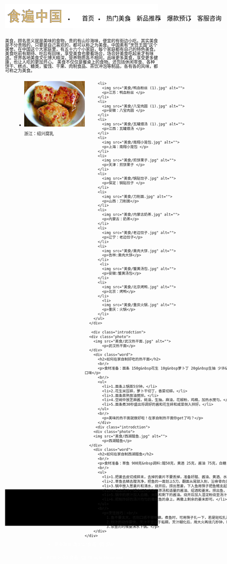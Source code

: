 <!DOCTYPE html>
<html>
<head>
  <meta charset="UTF-8">
  <title>食遍中国</title>
  <style type="text/css">
    * {
      padding: 0;
      margin: 0;
      line-height: 1;
    }
    a {
      text-decoration: none;
    }

    li {
      list-style: none;
    }
    .clear::after {
      content: '';
      height: 0;
      display: block;
      clear: both;
    }
    .container {
      width: 1200px;
      margin: 0 auto;
    }
    .header {
      height: 80px;
      background: white;
    }
    .logo {
      margin-top: 10px;
      float: left;
      height: 60px;
      width: 200px;
    }
    .nav {
      float: left;
      width: 600px;
    }
    .nav li {
      float: left;
    }
    .nav li a {
      display: block;
      width: 100px;
      text-align: center;
      padding: 24px 0;
      font-size: 20px;
      color: black;
      border-bottom: 3px solid white;
    }
    .nav li a:hover {
      color: orange;
      border-color: orange;
    }
    .find{
       width: 100px;
        height: 40px;
        float: left ;
        margin-top: 31px;

    }
    
    .form{
      width:360px;
      height: 40px;
      float: left;
      background:url(美食/搜索.png) no-repeat center;
    }
    .nav2{
      width: 50px;
      height: 20px;
      float: right;
      padding-top: 30px;
      color:rgba(102,102,102,1);
    }
    .product {
      
      height: 1500px;
      padding-top: 20px;
    }
   .container2 p{
    width: 1480px;
    font-size: 18px;
    text-align: left;
    font-family:Microsoft YaHei;
    font-weight:400;
    color:black;
    padding-top: 10px;
    padding-left: 10px;
    padding-bottom: 10px;
    line-height: 30px;
   }
    .visa {
      float: left;
      width: 1480px;
      padding-left: 35px;
      
    }
    .visa li {
      float: left;
      margin-bottom: 4px;
      margin-left: 4px;

    }
    .visa img {
      width: 200px;
      height: 150px;
    }
    .product li {
      position: relative;
    }
    .product visa p {
       position: absolute;
      bottom: 0;
      left: 0;
      right: 0;
      height: 47px;
      line-height: 47px;
      font-size: 18px;
      background: rgb(0, 0, 0, 0.4);
      color: white;
      padding-left: 38px;
    }
    .product span {
      display: inline-block;
      font-size: 26px;
      margin-left: 10px;
    }
    .introudction{
      width: 1490px;
      padding-top: 20px;
      position: relative;
      border: 1px solid #000000;
      margin:auto; 
    }
    .photo{
      width: 600px;
      height: 300px;
      float: left;
      padding-left: 30px;
      padding-top: 30px;
    }
    
    .word{
      float: left;
      width: 800px;
      height: 300px;
      padding-top: 30px;
      font-family:Microsoft YaHei;
    }
    .word h2{
      text-align: center;
    }
    .word ul{
      font-size: 20px;
     line-height: 20px;
      pad
    }
    .word p{
      font-size: 20px;
       
    }
    .footer {
      height: 120px;
      line-height: 120px;
      background: #000;
      color: #fff;
      text-align: center;
    }
    .footer li{
      padding-top: 30px;
    }

  </style>
</head>

<body>
  <div class="header ">
    <div class="container">
      <img src="美食/logo.png" alt="" class="logo">
      <ul class="nav clear">
        <li><a href="#">首页</a></li>
        <li><a href="#">热门美食</a></li>
        <li><a href="#">新品推荐</a></li>
        <li><a href="#">爆款预订</a></li>
        <li><a href="#">客服咨询</a></li>
      </ul>
   <div class="find clear">
       <form class="form clear">
            <input type="text" placeholder="美食名称/地名" name="search">
            <input type="button" class="submit"> 
        </form>
      </div>
        <ul class="nav2 clear">
          <li><a href="#" class="exc">收藏</a></li> 
        </ul>
      </div>
    </div>
  <div class="product">
      <div class="container2 clear">
     <p>美食，顾名思义就是美味的食物，贵的有山珍海味，便宜的有街边小吃。其实美食是不分贵贱的，只要是自己喜欢的，都可以称之为美食。中国素有“烹饪王国”这个美誉。在中国这个大家庭里，有五十六个小家庭，每个家庭都有自己的特色美食。美食吃前有期待、吃后有回味，享受美食也要看场合，场合好美食吃起来才有味道。世界各地美食文化博大精深，营养物质各不相同，品味更多美食，享受更多健康，也让人吃的更加开心。
美食不仅仅是餐桌上的食物。还包括休闲零食、各种饼干、糕点、糖类，蜜饯、干果、肉制食品、茶饮冲泡等制品，各有各的风味，都可称之为美食。</p>
      </div>
      <div class="visa">
        <ul class="clear">
           <li>
            <img src="美食/绍兴腐乳.jpg" alt="">
            <p>浙江：绍兴腐乳 </p>
          </li>
  
          <li>
            <img src="美食/鸭血粉丝 (1).jpg" alt="">
            <p>江苏：鸭血粉丝 </p>
          </li>
          <li>
            <img src="美食/八宝肉圆 (1).jpg" alt="">
            <p>安徽：八宝肉圆 </p>
          </li>
          <li>
            <img src="美食/瓦罐煨汤 (1).jpg" alt="">
            <p>江西：瓦罐煨汤 </p>
          </li>
          <li>
            <img src="美食/南翔小笼包.jpg" alt="">
            <p>上海：南翔小笼包 </p>
          </li>
          <li>
            <img src="美食/煎饼果子.jpg" alt="">
            <p>天津：煎饼果子 </p>
          </li>
          <li>
            <img src="美食/锅贴饺子.jpg" alt="">
            <p>保定：锅贴饺子 </p>
          </li>
          <li>
            <img src="美食/刀削面.jpg" alt="">
            <p>山西：刀削面</p>
          </li>
          <li>
            <img src="美食/内蒙古奶茶.jpg" alt="">
            <p>内蒙古：奶茶</p>
          </li>
          <li>
            <img src="美食/老边饺子.jpg" alt="">
            <p>辽宁：老边饺子</p>
          </li>
          <li>
            <img src="美食/熏肉大饼.jpg" alt="">
            <p>吉林:熏肉大饼</p>
          </li>
           <li>
            <img src="美食/蟹黄汤包.jpg" alt="">
            <p>安徽:蟹黄汤包</p>
          </li>
          <li>
            <img src="美食/北京烤鸭.jpg" alt="">
            <p>北京：烤鸭</p>
          </li>
            <li>
            <img src="美食/重庆火锅.jpg" alt="">
            <p>重庆：火锅</p>
          </li>
        </ul>
      </div>

       <div class="introdction">
      <div class="photo">
        <img src="美食/武汉热干面.jpg" alt="">
            <p>武汉热干面</p>
      </div>
        <div class="word">
          <h2>如何在家自制好吃的热干面</h2>
          <br/>
          <p>食材准备：面条 150g&nbsp花生 10g&nbsp萝卜丁 20g&nbsp生抽 少许&nbsp芝麻酱 少许&nbsp蚝油 少许&nbsp麻油 少许&nbsp花椒粉 少许&nbsp辣椒油 少许&nbsp鸡精 少许&nbsp葱花 少许&nbsp 香菜 按个人口味</p>
          <br/>
          <ul>
            <li>1.面条上锅蒸5分钟。</li>
            <li>2.花生米压碎，萝卜干切丁，香菜切碎。</li>
            <li>3.面条蒸熟放油搅拌。</li>
            <li>4.空碗中放芝麻酱，蚝油，生抽，麻油，花椒粉，鸡精，加热水搅匀。</li>
            <li>5.面条煮30秒盛出将调好的酱和花生碎和咸菜倒入拌好。</li>
          </ul>
          <br/>
            <p>美味的热干面就做好啦！在家自制热干面你get了吗？</p>
          </div>
         <div class="introdction">
        <div class="photo">
        <img src="美食/西湖醋鱼.jpg" alt="">
            <p>西湖醋鱼</p>
      </div>
        <div class="word">
          <h2>如何在家自制西湖醋鱼</h2>
          <br/>
          <p>食材准备：草鱼 900克&nbsp调料:醋50克，黄酒 25克，酱油 75克，白糖 60克，姜1块，葱适量，水淀粉 50克</p>
          <br/>
          <ul>
            <li>1.把姜去皮切成碎末，去掉的姜片不要丢掉，准备好醋、酱油、黄酒、水淀粉和白糖。</li>
            <li>2.草鱼去鳞去膛洗净，把鱼的一面划上5刀，翻面从尾部入到，沿脊骨向头部劈近，对切分为2半，斩去鱼牙不用，去掉鱼头的淤血，在没有脊骨的身上长划一刀。</li>
            <li>3.锅中放入葱姜片和清水，烧开后，捞出葱姜，下入鱼用筷子把鱼鳍支起来，让鱼成型，煮上3分钟，撇去血末，打入凉水2次。</li>
            <li>4.倒出汤汁，锅内加入少许的原汤和适量的酱油、绍酒和姜末。捞出鱼，码放在盘中</li>
            <li>5.锅中的原汁加入白糖、米醋和剩下的酱油。烧开后加入湿淀粉烧至汤汁浓缩。</li>
            <li>6.把制作好的汤汁均匀的撒在鱼的身上，再撒上剩余的姜末即可。</li>
          </ul>
          <br/>
            <p>烹饪技巧：<br/>
              1.鱼不要太大，否则口感不够鲜嫩。煮鱼时，可用筷子扎一下，若是轻松扎进去，即是熟了。<br/>
              2.炒汁的动作要快，芡汁不宜过于粘稠，芡汁糊化后，用大火再烧几秒钟，待芡汁冒大泡时即刻关火，然后淋在鱼身上即可，芡汁的浓稠要掌握合适，比米汤稍稠就可以。<br/>
              3.氽鱼的时候要沸水下锅。</p>
        </div> 
    </div>
  </div> 
</div>
  <div class="footer">
    <li>更多美食 请关注“食遍中国”网站</li>
    <li>2018-2020 食遍中国 All right Reserved</li>
  </div>
</body>
</html>
